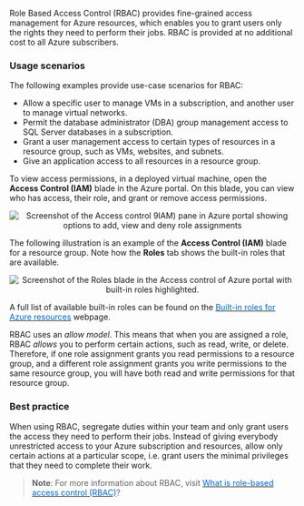 
Role Based Access Control (RBAC) provides fine-grained access management for Azure resources, which enables you to grant users only the rights they need to perform their jobs. RBAC is provided at no additional cost to all Azure subscribers.

### Usage scenarios

The following examples provide use-case scenarios for RBAC:

- Allow a specific user to manage VMs in a subscription, and another user to manage virtual networks.
- Permit the database administrator (DBA) group management access to SQL Server databases in a subscription.
- Grant a user management access to certain types of resources in a resource group, such as VMs, websites, and subnets.
- Give an application access to all resources in a resource group.

To view access permissions, in a deployed virtual machine, open the **Access Control (IAM)** blade in the Azure portal. On this blade, you can view who has access, their role, and grant or remove access permissions.

<p style="text-align:center;"><img src="../Linked_Image_Files/accesscontrol1-2.png" alt="Screenshot of the Access control 9IAM) pane in Azure portal showing options to add, view and deny role assignments"></p>

The following illustration is an example of the **Access Control (IAM)** blade for a resource group. Note how the **Roles** tab shows the built-in roles that are available.

<p style="text-align:center;"><img src="../Linked_Image_Files/accesscontrol2-2.png" alt="Screenshot of the Roles blade in the Access control of Azure portal with built-in roles highlighted."></p>

A full list of available built-in roles can be found on the <a href="https://docs.microsoft.com/en-us/azure/role-based-access-control/built-in-roles" target="_blank"><span style="color: #0066cc;" color="#0066cc">Built-in roles for Azure resources</span></a> webpage.

RBAC uses an *allow model*.  This means that when you are assigned a role, RBAC *allows* you to perform certain actions, such as read, write, or delete. Therefore, if one role assignment grants you read permissions to a resource group, and a different role assignment grants you write permissions to the same resource group, you will have both read and write permissions for that resource group.

### Best practice

When using RBAC, segregate duties within your team and only grant users the access they need to perform their jobs. Instead of giving everybody unrestricted access to your Azure subscription and resources, allow only certain actions at a particular scope, i.e. grant users the minimal privileges that they need to complete their work.

> **Note**: For more information about RBAC, visit <a href="https://docs.microsoft.com/en-us/azure/role-based-access-control/overview" target="_blank"><span style="color: #0066cc;" color="#0066cc"> What is role-based access control (RBAC)</span></a>?
